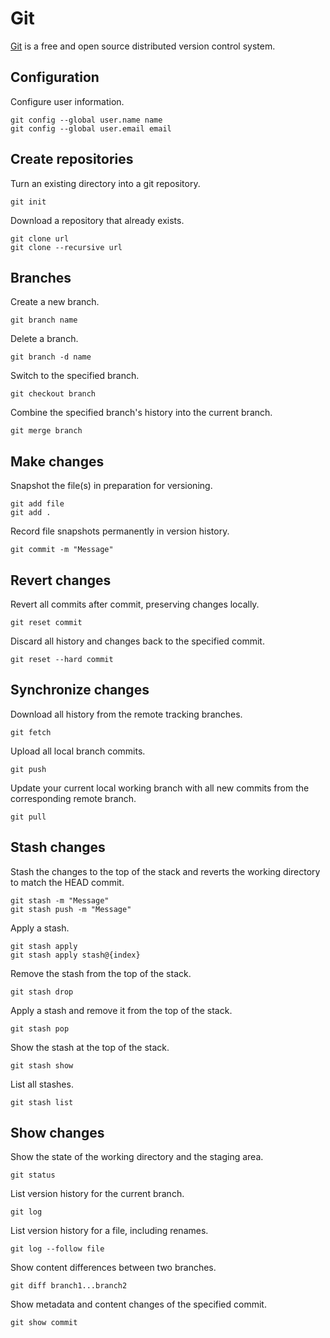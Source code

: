 # Git

[Git](https://git-scm.com/) is a free and open source distributed version control system.

## Configuration

Configure user information.
```
git config --global user.name name
git config --global user.email email
```

## Create repositories

Turn an existing directory into a git repository.
```
git init
```

Download a repository that already exists.
```
git clone url
git clone --recursive url
```

## Branches

Create a new branch.
```
git branch name
```

Delete a branch.
```
git branch -d name
```

Switch to the specified branch.
```
git checkout branch
```

Combine the specified branch's history into the current branch.
```
git merge branch
```

## Make changes

Snapshot the file(s) in preparation for versioning.
```
git add file
git add .
```

Record file snapshots permanently in version history.
```
git commit -m "Message"
```

## Revert changes

Revert all commits after commit, preserving changes locally.
```
git reset commit
```

Discard all history and changes back to the specified commit.
```
git reset --hard commit
```

## Synchronize changes

Download all history from the remote tracking branches.
```
git fetch
```

Upload all local branch commits.
```
git push
```

Update your current local working branch with all new commits from the corresponding remote branch.
```
git pull
```

## Stash changes

Stash the changes to the top of the stack and reverts the working directory to match the HEAD commit.
```
git stash -m "Message"
git stash push -m "Message"
```

Apply a stash.
```
git stash apply
git stash apply stash@{index}
```

Remove the stash from the top of the stack.
```
git stash drop
```

Apply a stash and remove it from the top of the stack.
```
git stash pop
```

Show the stash at the top of the stack.
```
git stash show
```

List all stashes.
```
git stash list
```

## Show changes

Show the state of the working directory and the staging area.
```
git status
```

List version history for the current branch.
```
git log
```

List version history for a file, including renames.
```
git log --follow file
```

Show content differences between two branches.
```
git diff branch1...branch2
```

Show metadata and content changes of the specified commit.
```
git show commit
```